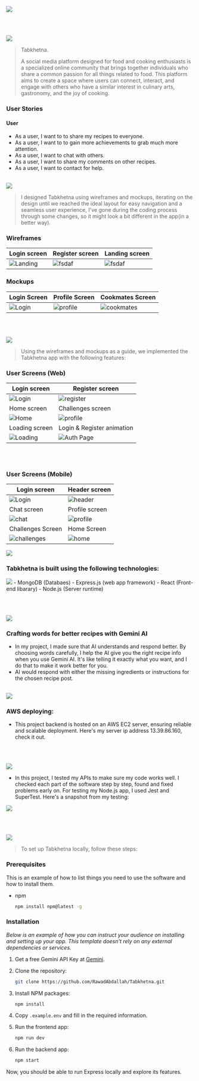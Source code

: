 <img src="./readme/title1.svg"/>

<br><br>

<!-- project philosophy -->
<img src="./readme/title2.svg"/>

> Tabkhetna.
>
> A social media platform designed for food and cooking enthusiasts is a specialized online community that brings together individuals who share a common passion for all things related to food. This platform aims to create a space where users can connect, interact, and engage with others who have a similar interest in culinary arts, gastronomy, and the joy of cooking.

### User Stories

#### User

- As a user, I want to to share my recipes to everyone.
- As a user, I want to to gain more achievements to grab much more attention.
- As a user, I want to chat with others.
- As a user, I want to share my comments on other recipes.
- As a user, I want to contact for help.

<br>

<!-- Prototyping -->
<img src="./readme/title3.svg"/>


> I designed Tabkhetna using wireframes and mockups, iterating on the design until we reached the ideal layout for easy navigation and a seamless user experience, I've gone during the coding process through some changes, so it might look a bit different in the app(in a better way).

### Wireframes

| Login screen  | Register screen |  Landing screen |
| ---| ---| ---|
| ![Landing](./readme/demo/wireframes/login_wireframe.png) | ![fsdaf](./readme/demo/wireframes/register_wireframe.png) | ![fsdaf](./readme/demo/wireframes/home_wireframe.png) |



### Mockups


| Login Screen  | Profile Screen | Cookmates Screen |
| ---| ---| ---|
| ![Login](./readme/demo/mockups/login.png) | ![profile](./readme/demo/mockups/profile.png) | ![cookmates](./readme/demo/mockups/cookmates.png) 
<br><br>

<!-- Implementation -->
<img src="./readme/title5.svg"/>

> Using the wireframes and mockups as a guide, we implemented the Tabkhetna app with the following features:

### User Screens (Web)

| Login screen  | Register screen |
| ---| ---|
| ![Login](./readme/demo/login.png) | ![register](./readme/demo/register.png) |
| Home screen  | Challenges screen |
| ![Home](./readme/demo/home.png) | ![profile](./readme/demo/screens/challenges.png) |
| Loading screen | Login & Register animation
| ![Loading](./readme/demo/screens/loading.gif) | ![Auth Page](./readme/demo/screens/loginregister.gif)

<br><br>

### User Screens (Mobile)

| Login screen  | Header screen |
| ---| ---|
| ![Login](./readme/demo/screens/login-mobile.png) | ![header](./readme/demo/screens/header.gif) |
| Chat screen  | Profile screen |
| ![chat](./readme/demo/screens/chat-mobile.gif) | ![profile](./readme/demo/screens/profile-mobile.png) 
| Challenges Screen | Home Screen
| ![challenges](./readme/demo/screens/challenges-mobile.png) | ![home](./readme/demo/screens/home-mobile.png)




<!-- Tech stack -->
<img src="./readme/title4.svg"/>


### Tabkhetna is built using the following technologies:
<img src="./readme/demo/mern.png" />
- MongoDB (Databaes)
- Express.js (web app framework)
- React (Front-end libarary)
- Node.js (Server runtime)

<br><br>

<!-- Prompt Engineering -->
<img src="./readme/title7.svg"/>

### Crafting words for better recipes with Gemini AI

- In my project, I made sure that AI understands and respond better. By choosing words carefully, I help the AI give you the right recipe info when you use Gemini AI. It's like telling it exactly what you want, and I do that to make it work better for you.
- AI would respond with either the missing ingredients or instructions for the chosen recipe post.
<br><br>
<!-- AWS Deployment -->
<img src="./readme/title8.svg"/>

###   AWS deploying:

- This project backend is hosted on an AWS EC2 server, ensuring reliable and scalable deployment. Here's my server ip address 13.39.86.160, check it out.


<br><br>

<!-- Unit Testing -->
<img src="./readme/title9.svg"/>

- In this project, I tested my APIs to make sure my code works well. I checked each part of the software step by step, found and fixed problems early on. For testing my Node.js app, I used Jest and SuperTest. Here's a snapshot from my testing: 

<img src="./readme/tests.png">

<br><br>


<!-- How to run -->
<img src="./readme/title6.svg"/>

> To set up Tabkhetna locally, follow these steps:

### Prerequisites

This is an example of how to list things you need to use the software and how to install them.
* npm
  ```sh
  npm install npm@latest -g
  ```

### Installation

_Below is an example of how you can instruct your audience on installing and setting up your app. This template doesn't rely on any external dependencies or services._

1. Get a free Gemini API Key at [Gemini](https://www.gemini.com/).
2. Clone the repository:

    ```bash
    git clone https://github.com/RawadAbdallah/Tabkhetna.git
    ```

3. Install NPM packages:

    ```bash
    npm install
    ```

4. Copy `.example.env` and fill in the required information.
5. Run the frontend app:
   ```bash
   npm run dev
   ```
6. Run the backend app:
   ```bash
   npm start
   ```


Now, you should be able to run Express locally and explore its features.

